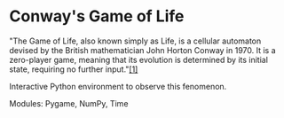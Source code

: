 # Conway's Game of Life
"The Game of Life, also known simply as Life, is a cellular automaton devised by the British mathematician John Horton Conway in 1970. It is a zero-player game, meaning that its evolution is determined by its initial state, requiring no further input."[[1]](https://en.wikipedia.org/wiki/Conway%27s_Game_of_Life)

Interactive Python environment to observe this fenomenon.

Modules: Pygame, NumPy, Time
